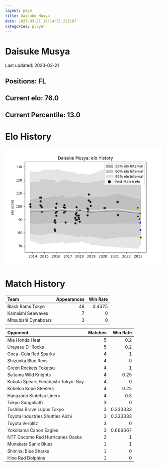```yaml
---  
layout: page  
title: Daisuke Musya  
date: 2023-03-21 18:14:51.212187  
categories: player  
---
```

# Daisuke Musya


Last updated: 2023-03-21
## Positions: FL

## Current elo: 76.0

## Current Percentile: 13.0

# Elo History


![elo history](history_DaisukeMusya.png)
# Match History


| Team                 |   Appearances |   Win Rate |
|:---------------------|--------------:|-----------:|
| Black Rams Tokyo     |            48 |     0.4375 |
| Kamaishi Seawaves    |             7 |     0      |
| Mitsubishi Dynaboars |             3 |     0      |

| Opponent                          |   Matches |   Win Rate |
|:----------------------------------|----------:|-----------:|
| Mie Honda Heat                    |         5 |   0.2      |
| Urayasu D-Rocks                   |         5 |   0.2      |
| Coca-Cola Red Sparks              |         4 |   1        |
| Shizuoka Blue Revs                |         4 |   0        |
| Green Rockets Tokatsu             |         4 |   1        |
| Saitama Wild Knights              |         4 |   0.25     |
| Kubota Spears Funabashi Tokyo-Bay |         4 |   0        |
| Kobelco Kobe Steelers             |         4 |   0.25     |
| Hanazono Kintetsu Liners          |         4 |   0.5      |
| Tokyo Sungoliath                  |         3 |   0        |
| Toshiba Brave Lupus Tokyo         |         3 |   0.333333 |
| Toyota Industries Shuttles Aichi  |         3 |   0.333333 |
| Toyota Verblitz                   |         3 |   0        |
| Yokohama Canon Eagles             |         3 |   0.666667 |
| NTT Docomo Red Hurricanes Osaka   |         2 |   1        |
| Munakata Sanix Blues              |         1 |   1        |
| Shimizu Blue Sharks               |         1 |   0        |
| Hino Red Dolphins                 |         1 |   0        |